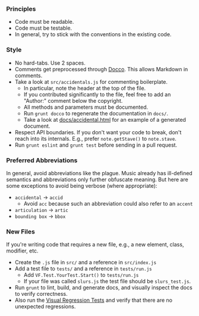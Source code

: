 ### Principles

* Code must be readable.
* Code must be testable.
* In general, try to stick with the conventions in the existing code.

### Style

* No hard-tabs. Use 2 spaces.
* Comments get preprocessed through [Docco](http://jashkenas.github.io/docco/). This allows Markdown in comments.
* Take a look at `src/accidentals.js` for commenting boilerplate.
   * In particular, note the header at the top of the file.
   * If you contributed significantly to the file, feel free to add an "Author:" comment below the copyright.
   * All methods and parameters must be documented.
   * Run `grunt docco` to regenerate the documentation in `docs/`.
   * Take a look at [docs/accidental.html](http://www.vexflow.com/docs/accidental.html) for an example of a generated document.
* Respect API boundaries. If you don't want your code to break, don't reach into its internals. E.g., prefer `note.getStave()` to `note.stave`.
* Run `grunt eslint` and `grunt test` before sending in a pull request.

### Preferred Abbreviations

In general, avoid abbreviations like the plague. Music already has ill-defined semantics and abbreviations only further obfuscate meaning. But here are some exceptions to avoid being verbose (where appropriate):

* `accidental` -> `accid`
  * Avoid `acc` because such an abbreviation could also refer to an `accent`
* `articulation` -> `artic`
* `bounding box` -> `bbox`

### New Files

If you're writing code that requires a new file, e.g., a new element, class, modifier, etc.

* Create the `.js` file in `src/` and a reference in `src/index.js`
* Add a test file to `tests/` and a reference in `tests/run.js`
  * Add `VF.Test.YourTest.Start()` to `tests/run.js`
  * If your file was called `slurs.js` the test file should be `slurs_test.js`.
* Run `grunt` to lint, build, and generate docs, and visually inspect the docs to verify correctness.
* Also run the [Visual Regression Tests](https://github.com/0xfe/vexflow/wiki/Visual-Regression-Tests) and verify that there are no unexpected regressions.